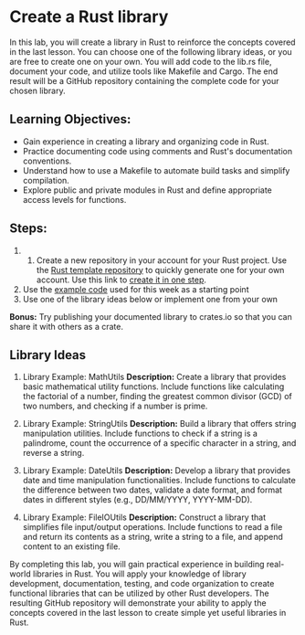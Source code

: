 # Create a Rust library

In this lab, you will create a library in Rust to reinforce the concepts covered in the last lesson. You can choose one of the following library ideas, or you are free to create one on your own. You will add code to the lib.rs file, document your code, and utilize tools like Makefile and Cargo. The end result will be a GitHub repository containing the complete code for your chosen library.

## Learning Objectives:
- Gain experience in creating a library and organizing code in Rust.
- Practice documenting code using comments and Rust's documentation conventions.
- Understand how to use a Makefile to automate build tasks and simplify compilation.
- Explore public and private modules in Rust and define appropriate access levels for functions.

## Steps:

1. 1. Create a new repository in your account for your Rust project. Use the [Rust template repository](https://github.com/alfredodeza/rust-template) to quickly generate one for your own account. Use this link to [create it in one step](https://github.com/alfredodeza/rust-template/generate).
1. Use the [example code](https://github.com/alfredodeza/applied-rust/tree/main/examples/cli-utils) used for this week as a starting point
1. Use one of the library ideas below or implement one from your own

**Bonus:** Try publishing your documented library to crates.io so that you can share it with others as a crate.

## Library Ideas

1. Library Example: MathUtils
**Description:** Create a library that provides basic mathematical utility functions. Include functions like calculating the factorial of a number, finding the greatest common divisor (GCD) of two numbers, and checking if a number is prime.

1. Library Example: StringUtils
**Description:** Build a library that offers string manipulation utilities. Include functions to check if a string is a palindrome, count the occurrence of a specific character in a string, and reverse a string.

1. Library Example: DateUtils
**Description:** Develop a library that provides date and time manipulation functionalities. Include functions to calculate the difference between two dates, validate a date format, and format dates in different styles (e.g., DD/MM/YYYY, YYYY-MM-DD).

1. Library Example: FileIOUtils
**Description:** Construct a library that simplifies file input/output operations. Include functions to read a file and return its contents as a string, write a string to a file, and append content to an existing file.


By completing this lab, you will gain practical experience in building real-world libraries in Rust. You will apply your knowledge of library development, documentation, testing, and code organization to create functional libraries that can be utilized by other Rust developers. The resulting GitHub repository will demonstrate your ability to apply the concepts covered in the last lesson to create simple yet useful libraries in Rust.



